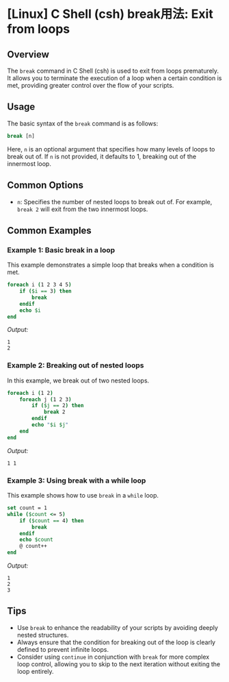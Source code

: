 # [Linux] C Shell (csh) break用法: Exit from loops

## Overview
The `break` command in C Shell (csh) is used to exit from loops prematurely. It allows you to terminate the execution of a loop when a certain condition is met, providing greater control over the flow of your scripts.

## Usage
The basic syntax of the `break` command is as follows:

```csh
break [n]
```

Here, `n` is an optional argument that specifies how many levels of loops to break out of. If `n` is not provided, it defaults to 1, breaking out of the innermost loop.

## Common Options
- `n`: Specifies the number of nested loops to break out of. For example, `break 2` will exit from the two innermost loops.

## Common Examples

### Example 1: Basic break in a loop
This example demonstrates a simple loop that breaks when a condition is met.

```csh
foreach i (1 2 3 4 5)
    if ($i == 3) then
        break
    endif
    echo $i
end
```
*Output:*
```
1
2
```

### Example 2: Breaking out of nested loops
In this example, we break out of two nested loops.

```csh
foreach i (1 2)
    foreach j (1 2 3)
        if ($j == 2) then
            break 2
        endif
        echo "$i $j"
    end
end
```
*Output:*
```
1 1
```

### Example 3: Using break with a while loop
This example shows how to use `break` in a `while` loop.

```csh
set count = 1
while ($count <= 5)
    if ($count == 4) then
        break
    endif
    echo $count
    @ count++
end
```
*Output:*
```
1
2
3
```

## Tips
- Use `break` to enhance the readability of your scripts by avoiding deeply nested structures.
- Always ensure that the condition for breaking out of the loop is clearly defined to prevent infinite loops.
- Consider using `continue` in conjunction with `break` for more complex loop control, allowing you to skip to the next iteration without exiting the loop entirely.